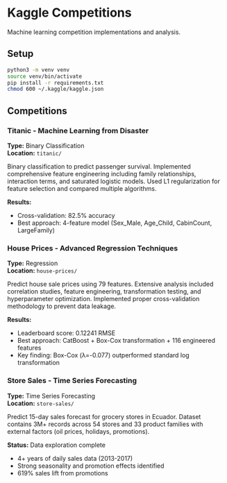 # Kaggle Competitions

Machine learning competition implementations and analysis.

## Setup

```bash
python3 -m venv venv
source venv/bin/activate
pip install -r requirements.txt
chmod 600 ~/.kaggle/kaggle.json
```

## Competitions

### Titanic - Machine Learning from Disaster
**Type:** Binary Classification  
**Location:** `titanic/`

Binary classification to predict passenger survival. Implemented comprehensive feature engineering including family relationships, interaction terms, and saturated logistic models. Used L1 regularization for feature selection and compared multiple algorithms.

**Results:**
- Cross-validation: 82.5% accuracy
- Best approach: 4-feature model (Sex_Male, Age_Child, CabinCount, LargeFamily)

### House Prices - Advanced Regression Techniques  
**Type:** Regression  
**Location:** `house-prices/`

Predict house sale prices using 79 features. Extensive analysis included correlation studies, feature engineering, transformation testing, and hyperparameter optimization. Implemented proper cross-validation methodology to prevent data leakage.

**Results:**
- Leaderboard score: 0.12241 RMSE
- Best approach: CatBoost + Box-Cox transformation + 116 engineered features
- Key finding: Box-Cox (λ=-0.077) outperformed standard log transformation

### Store Sales - Time Series Forecasting
**Type:** Time Series Forecasting  
**Location:** `store-sales/`

Predict 15-day sales forecast for grocery stores in Ecuador. Dataset contains 3M+ records across 54 stores and 33 product families with external factors (oil prices, holidays, promotions).

**Status:** Data exploration complete
- 4+ years of daily sales data (2013-2017)
- Strong seasonality and promotion effects identified
- 619% sales lift from promotions
